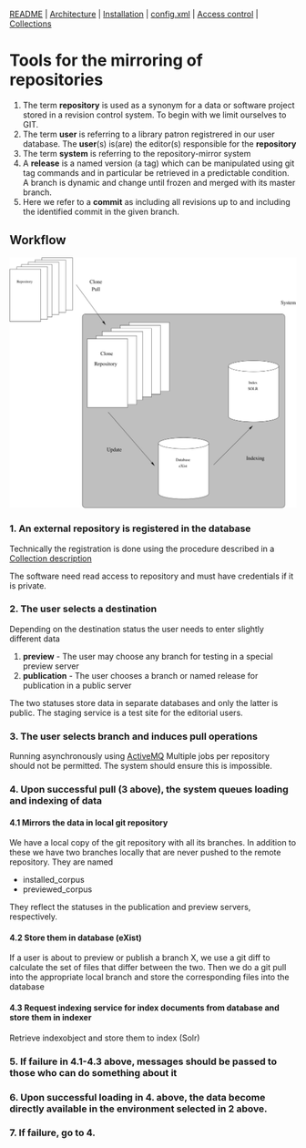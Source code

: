 [README](README.md) | [Architecture](ARCHITECTURE.md) | [Installation](INSTALL.md) | [config.xml](CONFIG.md) | [Access control](./htaccess/README.md) | [Collections](./collections/README.md)

# Tools for the mirroring of repositories 

1. The term **repository** is used as a synonym for a data or software project stored in a revision control system. To begin with we limit ourselves to GIT.
2. The term **user** is referring to a library patron registrered in our user database. The **user**(s) is(are) the editor(s) responsible for the **repository**
3. The term **system** is referring to the repository-mirror system
4. A **release** is a named version (a tag) which can be manipulated using git tag commands and in particular be retrieved in a predictable condition. A branch is dynamic and change until frozen and merged with its master branch.
5. Here we refer to a **commit** as including all revisions up to and including the identified commit in the given branch.

## Workflow

![Workflow](architecture/architecture.svg)

### 1. An external repository is registered in the database

Technically the registration is done using the procedure described in a [Collection description](./collections/README.md)

The software need read access to repository and must have credentials if it is private.

### 2. The user selects a destination

Depending on the destination status the user needs to enter slightly different data

1. **preview**     - The user may choose any branch for testing in a special preview server
2. **publication** - The user chooses a branch or named release for publication in a public server

The two statuses store data in separate databases and only the latter
is public. The staging service is a test site for the editorial users.

### 3. The user selects branch and induces pull operations

Running asynchronously using [ActiveMQ](#4-activemq) Multiple jobs per
repository should not be permitted. The system should ensure this is
impossible.

### 4. Upon successful pull (3 above), the system queues loading and indexing of data

#### 4.1 Mirrors the data in local git repository

We have a local copy of the git repository with all its branches. In
addition to these we have two branches locally that are never pushed to
the remote repository. They are named 

* installed_corpus
* previewed_corpus

They reflect the statuses in the publication and preview servers,
respectively.

#### 4.2 Store them in database (eXist)

If a user is about to preview or publish a branch X, we use a git diff
to calculate the set of files that differ between the two. Then we do
a git pull into the appropriate local branch and store the
corresponding files into the database

#### 4.3 Request indexing service for index documents from database and store them in indexer

Retrieve indexobject and store them to index (Solr)

### 5. If failure in 4.1-4.3 above, messages should be passed to those who can do something about it

### 6. Upon successful loading in 4. above, the data become directly available in the environment selected in 2 above.

### 7. If failure, go to 4.

